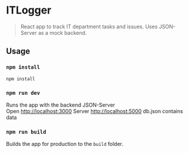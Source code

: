 # ITLogger

> React app to track IT department tasks and issues. Uses JSON-Server as a mock backend.

## Usage

### `npm install`
```
npm install
```

### `npm run dev`

Runs the app with the backend JSON-Server<br>
Open [http://localhost:3000](http://localhost:3000)
Server [http://localhost:5000](http://localhost:5000)
db.json contains data

### `npm run build`

Builds the app for production to the `build` folder.<br>

